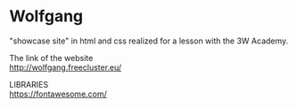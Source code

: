 # Wolfgang
"showcase site" in html and css realized for a lesson with the 3W Academy.

The link of the website <br/>
http://wolfgang.freecluster.eu/

LIBRARIES <br/>
https://fontawesome.com/
